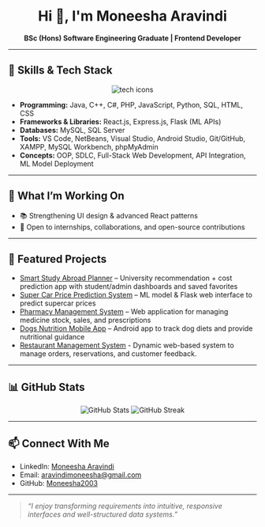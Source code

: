 <h1 align="center">Hi 👋, I'm Moneesha Aravindi</h1>
<p align="center">
  <strong>BSc (Hons) Software Engineering Graduate | Frontend Developer</strong>
</p>

---

## 🧰 Skills & Tech Stack

<p align="center">
  <img src="https://skillicons.dev/icons?i=html,css,js,react,nodejs,express,mysql,python,flask,java,cpp,cs,php,git" alt="tech icons" />
</p>

- **Programming:** Java, C++, C#, PHP, JavaScript, Python, SQL, HTML, CSS  
- **Frameworks & Libraries:** React.js, Express.js, Flask (ML APIs)  
- **Databases:** MySQL, SQL Server  
- **Tools:** VS Code, NetBeans, Visual Studio, Android Studio, Git/GitHub, XAMPP, MySQL Workbench, phpMyAdmin  
- **Concepts:** OOP, SDLC, Full-Stack Web Development, API Integration, ML Model Deployment  

---

## 🚀 What I’m Working On
- 📚 Strengthening UI design & advanced React patterns  
- 🤝 Open to internships, collaborations, and open-source contributions  

---

## 📂 Featured Projects

- [Smart Study Abroad Planner]((https://github.com/Moneesha2003/SmartStudyAbroadPlanner-main)) – University recommendation + cost prediction app with student/admin dashboards and saved favorites  
- [Super Car Price Prediction System]((https://github.com/Moneesha2003/SuperCarPricePredictor)) – ML model & Flask web interface to predict supercar prices  
- [Pharmacy Management System]((https://github.com/Moneesha2003/DexCare-Pharmacy)) – Web application for managing medicine stock, sales, and prescriptions  
- [Dogs Nutrition Mobile App]((https://github.com/Moneesha2003/The-World-of-Dogs)) – Android app to track dog diets and provide nutritional guidance  
- [Restaurant Management System]((https://github.com/Moneesha2003/The-Gallery-Cafe)) - Dynamic web-based system to manage orders, reservations, and customer feedback.

---

## 📊 GitHub Stats

<p align="center">
  <img src="https://github-readme-stats.vercel.app/api?username=Moneesha2003&show_icons=true&theme=default" alt="GitHub Stats" />
  <img src="https://github-readme-streak-stats.herokuapp.com/?user=Moneesha2003" alt="GitHub Streak" />
</p>

---

## 📫 Connect With Me

- LinkedIn: [Moneesha Aravindi](http://linkedin.com/in/moneesha-aravindi-b010762bb)  
- Email: [aravindimoneesha@gmail.com](mailto:aravindimoneesha@gmail.com)  
- GitHub: [Moneesha2003](https://github.com/Moneesha2003)  

---

> *“I enjoy transforming requirements into intuitive, responsive interfaces and well-structured data systems.”*
